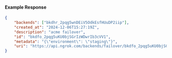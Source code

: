 <!-- Code generated for API Clients. DO NOT EDIT. -->

#### Example Response

```json
{
	"backends": ["bkdhr_2pqg5wnDEiV5OdkEsfHUuDP2iip"],
	"created_at": "2024-12-06T15:27:19Z",
	"description": "acme failover",
	"id": "bkdfo_2pqg5uKU0bjSGrIzWDwrIb3cVV1",
	"metadata": "{\"environment\": \"staging\"}",
	"uri": "https://api.ngrok.com/backends/failover/bkdfo_2pqg5uKU0bjSGrIzWDwrIb3cVV1"
}
```
